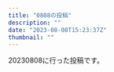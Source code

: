 ```yaml
---
title: "0808の投稿"
description: ""
date: "2023-08-08T15:23:37Z"
thumbnail: ""
---
```

20230808に行った投稿です。
<!--more-->
